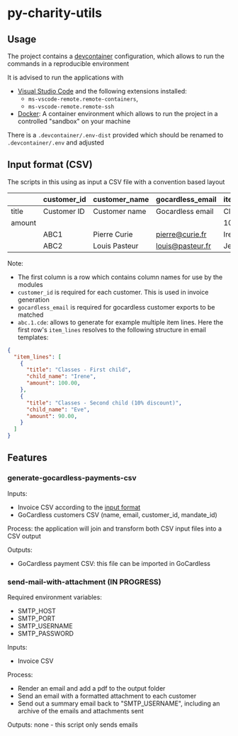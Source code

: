# py-charity-utils

## Usage

The project contains a [devcontainer](https://code.visualstudio.com/docs/devcontainers/containers)
configuration, which allows to run the commands in a reproducible environment

It is advised to run the applications with

- [Visual Studio Code](https://code.visualstudio.com/download) and
  the following extensions installed:
  - `ms-vscode-remote.remote-containers`,
  - `ms-vscode-remote.remote-ssh`
- [Docker](https://docs.docker.com/get-docker/): A container environment
  which allows to run the project in a controlled "sandbox" on your machine

There is a `.devcontainer/.env-dist` provided which should be renamed
to `.devcontainer/.env` and adjusted

## Input format (CSV)

The scripts in this using as input a CSV file with a convention based layout

|        | customer_id     | customer_name  | gocardless_email  | item_lines.1.child_name | item_lines.2.child_name |
| ------ | ----------------| -------------- | ----------------- | ----------------------- | ----------------------- |
| title  | Customer ID     | Customer name  | Gocardless email  | Classes - First child   | Classes - Second child  |
| amount |                 |                |                   | 100.00                  | 90.00                   |
|        | ABC1            | Pierre Curie   | pierre@curie.fr   | Irene                   | Eve                     |
|        | ABC2            | Louis Pasteur  | louis@pasteur.fr  | Jean-Baptiste           | Marie-Louise            |

Note:

- The first column is a row which contains column names for use by the modules
- `customer_id` is required for each customer. This is used in invoice generation
- `gocardless_email` is required for gocardless customer exports to be matched
- `abc.1.cde`: allows to generate for example multiple item lines. Here the first
  row's `item_lines` resolves to the following structure in email templates:

```json
{
  "item_lines": [
    {
      "title": "Classes - First child",
      "child_name": "Irene",
      "amount": 100.00,
    },
    {
      "title": "Classes - Second child (10% discount)",
      "child_name": "Eve",
      "amount": 90.00,
    }
  ]
}
```

## Features

### generate-gocardless-payments-csv

Inputs:

- Invoice CSV according to the [input format](#input-format-csv)
- GoCardless customers CSV (name, email, customer_id, mandate_id)

Process: the application will join and transform both CSV input files into a CSV output

Outputs:

- GoCardless payment CSV: this file can be imported in GoCardless

### send-mail-with-attachment (IN PROGRESS)

Required environment variables:

- SMTP_HOST
- SMTP_PORT
- SMTP_USERNAME
- SMTP_PASSWORD

Inputs:

- Invoice CSV

Process:

- Render an email and add a pdf to the output folder
- Send an email with a formatted attachment to each customer
- Send out a summary email back to "SMTP_USERNAME", including an archive of
  the emails and attachments sent

Outputs: none - this script only sends emails
